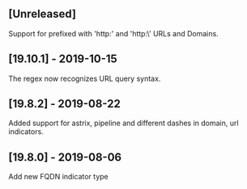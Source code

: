 ## [Unreleased]
Support for prefixed with 'http:' and 'http:\\' URLs and Domains.

## [19.10.1] - 2019-10-15
The regex now recognizes URL query syntax.

## [19.8.2] - 2019-08-22
Added support for astrix, pipeline and different dashes in domain, url indicators.


## [19.8.0] - 2019-08-06
Add new FQDN indicator type
